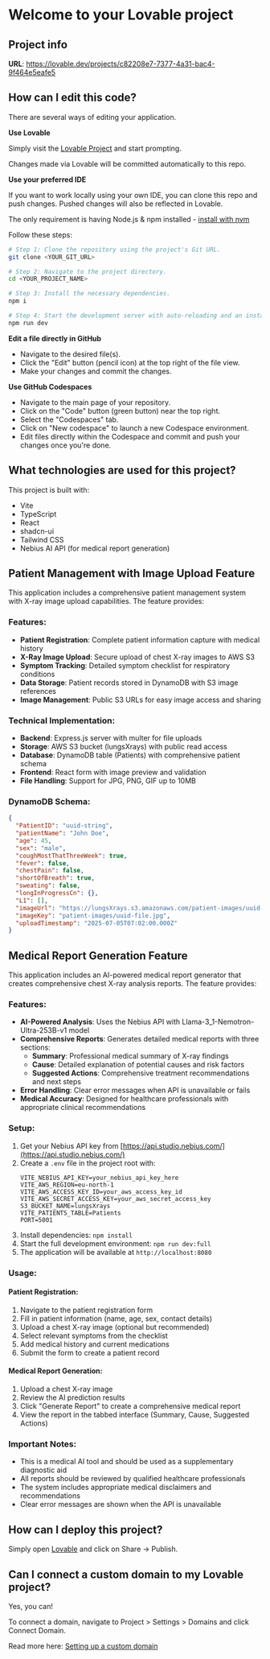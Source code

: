 # Welcome to your Lovable project

## Project info

**URL**: https://lovable.dev/projects/c82208e7-7377-4a31-bac4-9f464e5eafe5

## How can I edit this code?

There are several ways of editing your application.

**Use Lovable**

Simply visit the [Lovable Project](https://lovable.dev/projects/c82208e7-7377-4a31-bac4-9f464e5eafe5) and start prompting.

Changes made via Lovable will be committed automatically to this repo.

**Use your preferred IDE**

If you want to work locally using your own IDE, you can clone this repo and push changes. Pushed changes will also be reflected in Lovable.

The only requirement is having Node.js & npm installed - [install with nvm](https://github.com/nvm-sh/nvm#installing-and-updating)

Follow these steps:

```sh
# Step 1: Clone the repository using the project's Git URL.
git clone <YOUR_GIT_URL>

# Step 2: Navigate to the project directory.
cd <YOUR_PROJECT_NAME>

# Step 3: Install the necessary dependencies.
npm i

# Step 4: Start the development server with auto-reloading and an instant preview.
npm run dev
```

**Edit a file directly in GitHub**

- Navigate to the desired file(s).
- Click the "Edit" button (pencil icon) at the top right of the file view.
- Make your changes and commit the changes.

**Use GitHub Codespaces**

- Navigate to the main page of your repository.
- Click on the "Code" button (green button) near the top right.
- Select the "Codespaces" tab.
- Click on "New codespace" to launch a new Codespace environment.
- Edit files directly within the Codespace and commit and push your changes once you're done.

## What technologies are used for this project?

This project is built with:

- Vite
- TypeScript
- React
- shadcn-ui
- Tailwind CSS
- Nebius AI API (for medical report generation)

## Patient Management with Image Upload Feature

This application includes a comprehensive patient management system with X-ray image upload capabilities. The feature provides:

### Features:
- **Patient Registration**: Complete patient information capture with medical history
- **X-Ray Image Upload**: Secure upload of chest X-ray images to AWS S3
- **Symptom Tracking**: Detailed symptom checklist for respiratory conditions
- **Data Storage**: Patient records stored in DynamoDB with S3 image references
- **Image Management**: Public S3 URLs for easy image access and sharing

### Technical Implementation:
- **Backend**: Express.js server with multer for file uploads
- **Storage**: AWS S3 bucket (lungsXrays) with public read access
- **Database**: DynamoDB table (Patients) with comprehensive patient schema
- **Frontend**: React form with image preview and validation
- **File Handling**: Support for JPG, PNG, GIF up to 10MB

### DynamoDB Schema:
```json
{
  "PatientID": "uuid-string",
  "patientName": "John Doe",
  "age": 45,
  "sex": "male",
  "coughMostThatThreeWeek": true,
  "fever": false,
  "chestPain": false,
  "shortOfBreath": true,
  "sweating": false,
  "longInProgressCn": {},
  "L1": [],
  "imageUrl": "https://lungsXrays.s3.amazonaws.com/patient-images/uuid-file.jpg",
  "imageKey": "patient-images/uuid-file.jpg",
  "uploadTimestamp": "2025-07-05T07:02:00.000Z"
}
```

## Medical Report Generation Feature

This application includes an AI-powered medical report generator that creates comprehensive chest X-ray analysis reports. The feature provides:

### Features:
- **AI-Powered Analysis**: Uses the Nebius API with Llama-3_1-Nemotron-Ultra-253B-v1 model
- **Comprehensive Reports**: Generates detailed medical reports with three sections:
  - **Summary**: Professional medical summary of X-ray findings
  - **Cause**: Detailed explanation of potential causes and risk factors
  - **Suggested Actions**: Comprehensive treatment recommendations and next steps
- **Error Handling**: Clear error messages when API is unavailable or fails
- **Medical Accuracy**: Designed for healthcare professionals with appropriate clinical recommendations

### Setup:
1. Get your Nebius API key from [https://api.studio.nebius.com/](https://api.studio.nebius.com/)
2. Create a `.env` file in the project root with:
   ```
   VITE_NEBIUS_API_KEY=your_nebius_api_key_here
   VITE_AWS_REGION=eu-north-1
   VITE_AWS_ACCESS_KEY_ID=your_aws_access_key_id
   VITE_AWS_SECRET_ACCESS_KEY=your_aws_secret_access_key
   S3_BUCKET_NAME=lungsXrays
   VITE_PATIENTS_TABLE=Patients
   PORT=5001
   ```
3. Install dependencies: `npm install`
4. Start the full development environment: `npm run dev:full`
5. The application will be available at `http://localhost:8080`

### Usage:
#### Patient Registration:
1. Navigate to the patient registration form
2. Fill in patient information (name, age, sex, contact details)
3. Upload a chest X-ray image (optional but recommended)
4. Select relevant symptoms from the checklist
5. Add medical history and current medications
6. Submit the form to create a patient record

#### Medical Report Generation:
1. Upload a chest X-ray image
2. Review the AI prediction results
3. Click "Generate Report" to create a comprehensive medical report
4. View the report in the tabbed interface (Summary, Cause, Suggested Actions)

### Important Notes:
- This is a medical AI tool and should be used as a supplementary diagnostic aid
- All reports should be reviewed by qualified healthcare professionals
- The system includes appropriate medical disclaimers and recommendations
- Clear error messages are shown when the API is unavailable

## How can I deploy this project?

Simply open [Lovable](https://lovable.dev/projects/c82208e7-7377-4a31-bac4-9f464e5eafe5) and click on Share -> Publish.

## Can I connect a custom domain to my Lovable project?

Yes, you can!

To connect a domain, navigate to Project > Settings > Domains and click Connect Domain.

Read more here: [Setting up a custom domain](https://docs.lovable.dev/tips-tricks/custom-domain#step-by-step-guide)
